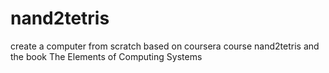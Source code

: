 # nand2tetris
create a computer from scratch based on coursera course nand2tetris and the book 
The Elements of Computing Systems